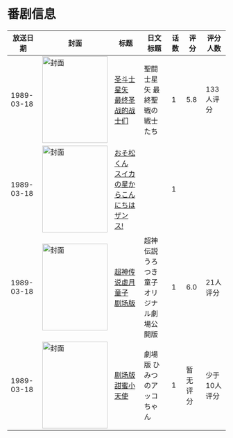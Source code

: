 # 番剧信息

|放送日期|封面|标题|日文标题|话数|评分|评分人数|
|---|---|---|---|---|---|---|
|1989-03-18|<img src="//lain.bgm.tv/pic/cover/c/29/d5/27479_KRMZZ.jpg" alt="封面" style="width:150px;height:200px;object-fit:cover;">|[圣斗士星矢 最终圣战的战士们](https://bangumi.tv/subject/27479)|聖闘士星矢 最終聖戦の戦士たち|1|5.8|133人评分|
|1989-03-18|<img src="//lain.bgm.tv/pic/cover/c/52/de/85250_H6Wvl.jpg" alt="封面" style="width:150px;height:200px;object-fit:cover;">|[おそ松くん スイカの星からこんにちはザンス!](https://bangumi.tv/subject/85250)||1|||
|1989-03-18|<img src="//lain.bgm.tv/pic/cover/c/b7/fe/266517_mpmz3.jpg" alt="封面" style="width:150px;height:200px;object-fit:cover;">|[超神传说虚月童子 剧场版](https://bangumi.tv/subject/266517)|超神伝説うろつき童子 オリジナル劇場公開版|1|6.0|21人评分|
|1989-03-18|<img src="//lain.bgm.tv/pic/cover/c/ea/d9/499293_HyEeb.jpg" alt="封面" style="width:150px;height:200px;object-fit:cover;">|[剧场版 甜蜜小天使](https://bangumi.tv/subject/499293)|劇場版 ひみつのアッコちゃん|1|暂无评分|少于10人评分|
